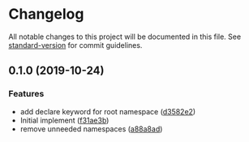 # Changelog

All notable changes to this project will be documented in this file. See [standard-version](https://github.com/conventional-changelog/standard-version) for commit guidelines.

## 0.1.0 (2019-10-24)

### Features

- add declare keyword for root namespace ([d3582e2](https://github.com/cats-oss/ts-proto-optimize/commit/d3582e2edc9bf742073fa47ab87f2fdb02a5ec65))
- Initial implement ([f31ae3b](https://github.com/cats-oss/ts-proto-optimize/commit/f31ae3bf751856d4c7ed8d6085ed1ad55146f952))
- remove unneeded namespaces ([a88a8ad](https://github.com/cats-oss/ts-proto-optimize/commit/a88a8adbcff166fd5578a3baada8a66413b9e626))
